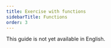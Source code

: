 ```yaml
---
title: Exercise with functions
sidebarTitle: Functions
order: 3
---
```


This guide is not yet available in English.
